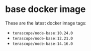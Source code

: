 # base docker image

These are the latest docker image tags:

- `terascope/node-base:10.24.0`
- `terascope/node-base:12.21.0`
- `terascope/node-base:14.16.0`
